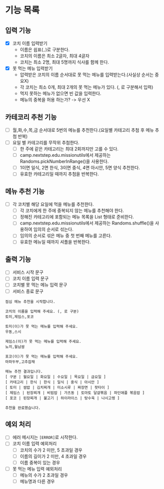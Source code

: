 # 기능 목록
## 입력 기능
- [x] 코치 이름 입력받기
  - 이름은 쉽표(`,`)로 구분한다.
  - 코치의 이름은 최소 2글자, 최대 4글자
  - 코치는 최소 2명, 최대 5명까지 식사를 함께 한다.
- [x] 못 먹는 메뉴 입력받기
  - 압력받은 코치의 이름 순서대로 못 먹는 메뉴를 입력받는다.(사실상 순서는 중요X)
  - 각 코치는 최소 0개, 최대 2개의 못 먹는 메뉴가 있다. (, 로 구분해서 입력)
  - 먹지 못하는 메뉴가 없으면 빈 값을 입력한다.
  - 메뉴의 중복을 허용 하는가? -> 우선 X 

## 카테코리 추천 기능
- [ ] 월,화,수,목,금 순서대로 5번의 메뉴를 추천한다.(요일별 카테고리 추첨 후 메뉴 추첨 반복)
- [ ] 요일 별 카테고리를 무작위 추첨한다.
  - [ ] 한 주에 같은 카테고리는 최대 2회까지만 고를 수 있다.
  - [ ] camp.nextstep.edu.missionutils에서 제공하는 Randoms.pickNumberInRange()을 사용한다.
  - [ ] 1이면 일식, 2면 한식, 3이면 중식, 4면 아시안, 5면 양식 추천한다.
  - [ ] 유효한 카테고리일 때까지 추첨을 반복한다.

## 메뉴 추천 기능
- [ ] 각 코치별 해당 요일에 먹을 메뉴를 추천한다.
  - [ ] 각 코치에게 한 주에 중복되지 않는 메뉴를 추천해야 한다.
  - [ ] 정해진 카테고리에 포함되는 메뉴 목록을 List<String> 형태로 준비한다.
  - [ ] camp.nextstep.edu.missionutils에서 제공하는 Randoms.shuffle()을 사용하여 임의의 순서로 섞는다.
  - [ ] 임의의 순서로 섞은 메뉴 중 첫 번째 메뉴를 고른다.
  - [ ] 유효한 메뉴일 때까지 셔플을 반복한다.

## 출력 기능
- [ ] 서비스 시작 문구
- [ ] 코치 이름 입력 문구
- [ ] 코치별 못 먹는 메뉴 입력 문구
- [ ] 서비스 종료 문구

```
점심 메뉴 추천을 시작합니다.

코치의 이름을 입력해 주세요. (, 로 구분)
토미,제임스,포코

토미(이)가 못 먹는 메뉴를 입력해 주세요.
우동,스시

제임스(이)가 못 먹는 메뉴를 입력해 주세요.
뇨끼,월남쌈

포코(이)가 못 먹는 메뉴를 입력해 주세요.
마파두부,고추잡채

메뉴 추천 결과입니다.
[ 구분 | 월요일 | 화요일 | 수요일 | 목요일 | 금요일 ]
[ 카테고리 | 한식 | 한식 | 일식 | 중식 | 아시안 ]
[ 토미 | 쌈밥 | 김치찌개 | 미소시루 | 짜장면 | 팟타이 ]
[ 제임스 | 된장찌개 | 비빔밥 | 가츠동 | 토마토 달걀볶음 | 파인애플 볶음밥 ]
[ 포코 | 된장찌개 | 불고기 | 하이라이스 | 탕수육 | 나시고렝 ]

추천을 완료했습니다.
```

## 예외 처리
- [ ] 에러 메시지는 `[ERROR]`로 시작한다.
- [ ] 코치 이름 입력 예외처리
  - [ ] 코치의 수가 2 미만, 5 초과일 경우
  - [ ] 이름의 길이가 2 미만, 4 초과일 경우
  - [ ] 이름 중복이 있는 경우
- [ ] 못 먹는 메뉴 입력 예외처리
  - [ ] 메뉴의 수가 2 초과일 경우
  - [ ] 메뉴명과 다른 경우